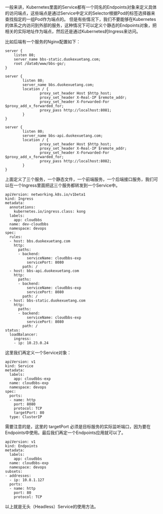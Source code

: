 
一般来讲，Kubernetes里面的Service都有一个同名的Endpoints对象来定义具体的访问端点，这些端点是通过Service中定义的Selector根据Pod的标签选择器来查找指定的一组Pod作为端点的。
但是有些情况下，我们不要能够在Kubernetes的体系之内访问到外部的服务，这种情况下可以定义个静态的Endpoints对象，把相关的实际地址作为端点，然后还是通过Kubernetes的Ingress来访问。

比如后端有一个服务的Nginx配置如下：

```
server {
	listen 80;
	server_name bbs-static.duokexuetang.com;
	root /data0/www/bbs-go/;
}

server {
        listen 80;
        server_name bbs.duokexuetang.com;
        location / {
                proxy_set_header Host $http_host;
                proxy_set_header X-Real-IP $remote_addr;
                proxy_set_header X-Forwarded-For $proxy_add_x_forwarded_for;
                proxy_pass http://localhost:8081;
        }
}

server {
        listen 80;
        server_name bbs-api.duokexuetang.com;
        location / {
                proxy_set_header Host $http_host;
                proxy_set_header X-Real-IP $remote_addr;
                proxy_set_header X-Forwarded-For $proxy_add_x_forwarded_for;
                proxy_pass http://localhost:8082;
        }
}
```

上面定义了三个服务，一个静态文件，一个前端服务，一个后端接口服务，我们可以在一个Ingress里面把这三个服务都转发到一个Service中。

```
apiVersion: networking.k8s.io/v1beta1
kind: Ingress
metadata:
  annotations:
    kubernetes.io/ingress.class: kong
  labels:
    app: cloudbbs
  name: dev-cloudbbs
  namespace: devops
spec:
  rules:
  - host: bbs.duokexuetang.com
    http:
      paths:
      - backend:
          serviceName: cloudbbs-exp
          servicePort: 8080
        path: /
  - host: bbs-api.duokexuetang.com
    http:
      paths:
      - backend:
          serviceName: cloudbbs-exp
          servicePort: 8080
        path: /  
  - host: bbs-static.duokexuetang.com
    http:
      paths:
      - backend:
          serviceName: cloudbbs-exp
          servicePort: 8080
        path: /  
status:
  loadBalancer:
    ingress:
    - ip: 10.23.0.24
```

这里我们再定义一个Service对象：

```
apiVersion: v1
kind: Service
metadata:
  labels:
    app: cloudbbs-exp
  name: cloudbbs-exp
  namespace: devops
spec:
  ports:
  - name: http
    port: 8080
    protocol: TCP
    targetPort: 80
  type: ClusterIP
```

需要注意的是，这里的 targetPort 必须是目标服务的实际监听端口，因为要在Endpoints中使用。最后我们再定一个Endpoints应用就可以了。

```
apiVersion: v1
kind: Endpoints
metadata:
  labels:
    app: cloudbbs
  name: cloudbbs-exp
  namespace: devops
subsets:
- addresses:
  - ip: 10.8.1.127
  ports:
  - name: http
    port: 80
    protocol: TCP
```

以上就是无头（Headless）Service的使用方法。
